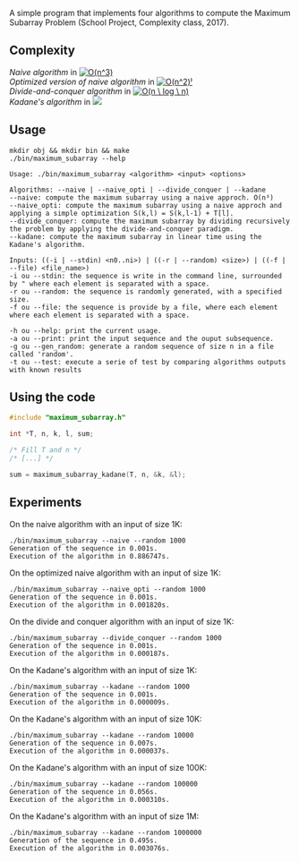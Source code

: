 A simple program that implements four algorithms to compute the Maximum Subarray Problem (School Project, Complexity class, 2017).

## Complexity

*Naive algorithm* in <a href="https://www.codecogs.com/eqnedit.php?latex=O(n^3)" target="_blank"><img src="https://latex.codecogs.com/gif.latex?O(n^3)" title="O(n^3)" /></a> \
*Optimized version of naive algorithm* in <a href="https://www.codecogs.com/eqnedit.php?latex=O(n^2)" target="_blank"><img src="https://latex.codecogs.com/gif.latex?O(n^2)" title="O(n^2)⁾" /></a> \
*Divide-and-conquer algorithm* in <a href="https://www.codecogs.com/eqnedit.php?latex=O(n&space;\&space;log&space;\&space;n)" target="_blank"><img src="https://latex.codecogs.com/gif.latex?O(n&space;\&space;log&space;\&space;n)" title="O(n \ log \ n)" /></a> \
*Kadane's algorithm* in <img src="https://latex.codecogs.com/gif.latex?O(n)"/>

## Usage

```
mkdir obj && mkdir bin && make
./bin/maximum_subarray --help

Usage: ./bin/maximum_subarray <algorithm> <input> <options>

Algorithms: --naive | --naive_opti | --divide_conquer | --kadane
--naive: compute the maximum subarray using a naive approch. O(n³)
--naive_opti: compute the maximum subarray using a naive approch and applying a simple optimization S(k,l) = S(k,l-1) + T[l].
--divide_conquer: compute the maximum subarray by dividing recursively the problem by applying the divide-and-conquer paradigm.
--kadane: compute the maximum subarray in linear time using the Kadane's algorithm.

Inputs: ((-i | --stdin) <n0..ni>) | ((-r | --random) <size>) | ((-f | --file) <file_name>)
-i ou --stdin: the sequence is write in the command line, surrounded by " where each element is separated with a space.
-r ou --random: the sequence is randomly generated, with a specified size.
-f ou --file: the sequence is provide by a file, where each element where each element is separated with a space.

-h ou --help: print the current usage.
-a ou --print: print the input sequence and the ouput subsequence.
-g ou --gen_random: generate a random sequence of size n in a file called 'random'.
-t ou --test: execute a serie of test by comparing algorithms outputs with known results
```

## Using the code

```c
#include "maximum_subarray.h"

int *T, n, k, l, sum;

/* Fill T and n */
/* [...] */

sum = maximum_subarray_kadane(T, n, &k, &l);
```

## Experiments

On the naive algorithm with an input of size 1K:
```
./bin/maximum_subarray --naive --random 1000
Generation of the sequence in 0.001s.
Execution of the algorithm in 0.886747s.
```

On the optimized naive algorithm with an input of size 1K:
```
./bin/maximum_subarray --naive_opti --random 1000
Generation of the sequence in 0.001s.
Execution of the algorithm in 0.001820s.
```

On the divide and conquer algorithm with an input of size 1K:
```
./bin/maximum_subarray --divide_conquer --random 1000
Generation of the sequence in 0.001s.
Execution of the algorithm in 0.000187s.
```

On the Kadane's algorithm with an input of size 1K:
```
./bin/maximum_subarray --kadane --random 1000
Generation of the sequence in 0.001s.
Execution of the algorithm in 0.000009s.
```

On the Kadane's algorithm with an input of size 10K:
```
./bin/maximum_subarray --kadane --random 10000
Generation of the sequence in 0.007s.
Execution of the algorithm in 0.000037s.
```

On the Kadane's algorithm with an input of size 100K:
```
./bin/maximum_subarray --kadane --random 100000
Generation of the sequence in 0.056s.
Execution of the algorithm in 0.000310s.
```

On the Kadane's algorithm with an input of size 1M:
```
./bin/maximum_subarray --kadane --random 1000000
Generation of the sequence in 0.495s.
Execution of the algorithm in 0.003076s.
```
